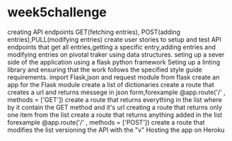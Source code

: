 # week5challenge
creating API endpoints GET(fetching entries), POST(adding entries),PULL(modifying entries)
create user stories to setup and test API endpoints that get all entries,getting a specific entry,adding entries and modifying entries on pivotal  traker using data structures.
seting up a sever side of the application using a flask python framework
Seting up a linting library and ensuring that the work follows the specified style guide requirements.
import Flask,json and request module from flask
create an app for the Flask module
create a list of dictionaries
create a route that creates a url and  returns messege in json form,forexample @app.route('/' , methods = ['GET'])
create a route that returns everything in the list where by it contain the GET method and it's url
creating a route that returns only one item from the list
create a route that returns anything added  in the list forexample @app.route('/' , methods = ['POST'])
create a route that modifies the list
versioning the API with the "v"
Hosting the app on Heroku



